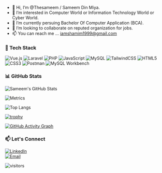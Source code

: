 - 👋 Hi, I’m @Thesameem / Sameem Din Miya.
- 👀 I’m interested in Computer World or Information  Technology World or Cyber World.
- 🌱 I’m currently persuing Bachelor Of Computer Application (BCA).
- 💞️ I’m looking to collaborate on reputed organization for jobs.
- 📫 You can reach me ... iamshamim1999@gmail.com

### 🔧 Tech Stack

![Vue.js](https://img.shields.io/badge/-Vue.js-4FC08D?logo=vue.js&logoColor=white)
![Laravel](https://img.shields.io/badge/-Laravel-F55247?logo=laravel&logoColor=white)
![PHP](https://img.shields.io/badge/-PHP-777BB4?logo=php&logoColor=white)
![JavaScript](https://img.shields.io/badge/-JavaScript-F7DF1E?logo=javascript&logoColor=black)
![MySQL](https://img.shields.io/badge/-MySQL-4479A1?logo=mysql&logoColor=white)
![TailwindCSS](https://img.shields.io/badge/-TailwindCSS-38B2AC?logo=tailwind-css&logoColor=white)
![HTML5](https://img.shields.io/badge/-HTML5-E34F26?logo=html5&logoColor=white)
![CSS3](https://img.shields.io/badge/-CSS3-1572B6?logo=css3&logoColor=white)
![Postman](https://img.shields.io/badge/-Postman-FF6C37?logo=postman&logoColor=white)
![MySQL Workbench](https://img.shields.io/badge/-MySQL%20Workbench-4479A1?logo=mysql&logoColor=white)


### 📊 GitHub Stats

![Sameem's GitHub Stats](https://github-readme-stats.vercel.app/api?username=Thesameem&show_icons=true&theme=radical)

![Metrics](https://raw.githubusercontent.com/Thesameem/main/github-metrics.svg)


![Top Langs](https://github-readme-stats.vercel.app/api/top-langs/?username=Thesameem&show_icons=true&layout=compact&theme=radical&langs_count=8)

[![trophy](https://github-profile-trophy.vercel.app/?username=Thesameem&theme=radical&margin-w=15)](https://github.com/ryo-ma/github-profile-trophy)

[![GitHub Activity Graph](https://github-readme-activity-graph.cyclic.app/graph?username=Thesameem&theme=github-compact)](https://github.com/ashutosh00710/github-readme-activity-graph)




### 📫 Let's Connect

[![LinkedIn](https://img.shields.io/badge/-LinkedIn-0A66C2?logo=linkedin&logoColor=white)](https://www.linkedin.com/in/iamshamim1999)  
[![Email](https://img.shields.io/badge/-Email-EA4335?logo=gmail&logoColor=white)](mailto:iamshamim1999@gmail.com)


![visitors](https://komarev.com/ghpvc/?username=Thesameem&label=PROFILE+VIEWS)
<!---
Thesameem/Thesameem is a ✨ special ✨ repository because its `README.md` (this file) appears on your GitHub profile.
You can click the Preview link to take a look at your changes.
--->
